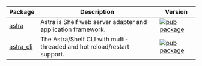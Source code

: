 | Package | Description | Version |
|---|---|---|
| [astra](packages\astra/) | Astra is Shelf web server adapter and application framework. | [![pub package](https://img.shields.io/pub/v/astra.svg)](https://pub.dev/packages/astra) |
| [astra_cli](packages\astra_cli/) | The Astra/Shelf CLI with multi-threaded and hot reload/restart support. | [![pub package](https://img.shields.io/pub/v/astra_cli.svg)](https://pub.dev/packages/astra_cli) |
